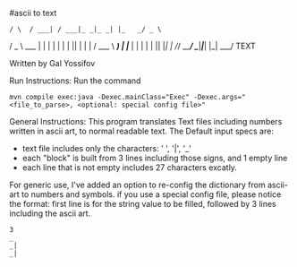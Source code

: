  #ascii to text
 
    / \  / ___| / ___|_ _|_ _| |_   _/ _ \  
   / _ \ \___ \| |    | | | |    | || | | | 
  / ___ \ ___) | |___ | | | |    | || |_| | 
 /_/   \_\____/ \____|___|___|   |_| \___/       TEXT
                                            
Written by Gal Yossifov

Run Instructions:
Run the command

```
mvn compile exec:java -Dexec.mainClass="Exec" -Dexec.args="<file_to_parse>, <optional: special config file>" 
```

General Instructions:
This program translates Text files including numbers written in ascii art, to normal readable text.
The Default input specs are:
  - text file includes only the characters: ' ', '|', '_'
  - each "block" is built from 3 lines including those signs, and 1 empty line
  - each line that is not empty includes 27 characters excatly.
  
 For generic use, I've added an option to re-config the dictionary from ascii-art to numbers and symbols.
 if you use a special config file, please notice the format: first line is for the string value to be filled, followed by 3 lines including the ascii art.
 ```
3
 _ 
 _|
 _|
 ```


